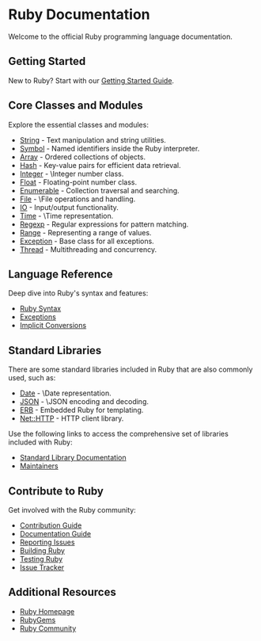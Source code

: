 # Ruby Documentation

Welcome to the official Ruby programming language documentation.

## Getting Started

New to Ruby? Start with our [Getting Started Guide](https://www.ruby-lang.org/en/documentation/quickstart/).

## Core Classes and Modules

Explore the essential classes and modules:

- [String](String.html) - Text manipulation and string utilities.
- [Symbol](Symbol.html) - Named identifiers inside the Ruby interpreter.
- [Array](Array.html) - Ordered collections of objects.
- [Hash](Hash.html) - Key-value pairs for efficient data retrieval.
- [Integer](Integer.html) - \Integer number class.
- [Float](Float.html) - Floating-point number class.
- [Enumerable](Enumerable.html) - Collection traversal and searching.
- [File](File.html) - \File operations and handling.
- [IO](IO.html) - Input/output functionality.
- [Time](Time.html) - \Time representation.
- [Regexp](Regexp.html) - Regular expressions for pattern matching.
- [Range](Range.html) - Representing a range of values.
- [Exception](Exception.html) - Base class for all exceptions.
- [Thread](Thread.html) - Multithreading and concurrency.

## Language Reference

Deep dive into Ruby's syntax and features:

- [Ruby Syntax](rdoc-ref:syntax.rdoc)
- [Exceptions](rdoc-ref:ruby/exceptions.md)
- [Implicit Conversions](rdoc-ref:ruby/implicit_conversion.rdoc)

## Standard Libraries

There are some standard libraries included in Ruby that are also commonly used, such as:

- [Date](Date.html) - \Date representation.
- [JSON](JSON.html) - \JSON encoding and decoding.
- [ERB](ERB.html) - Embedded Ruby for templating.
- [Net::HTTP](Net/HTTP.html) - HTTP client library.

Use the following links to access the comprehensive set of libraries included with Ruby:

- [Standard Library Documentation](rdoc-ref:standard_library.md)
- [Maintainers](rdoc-ref:maintainers.md)

## Contribute to Ruby

Get involved with the Ruby community:

- [Contribution Guide](rdoc-ref:contributing.md)
- [Documentation Guide](rdoc-ref:contributing/documentation_guide.md)
- [Reporting Issues](rdoc-ref:contributing/reporting_issues.md)
- [Building Ruby](rdoc-ref:contributing/building_ruby.md)
- [Testing Ruby](rdoc-ref:contributing/testing_ruby.md)
- [Issue Tracker](https://bugs.ruby-lang.org/projects/ruby-master/issues)

## Additional Resources

- [Ruby Homepage](https://www.ruby-lang.org/)
- [RubyGems](https://rubygems.org/)
- [Ruby Community](https://www.ruby-lang.org/en/community/)
